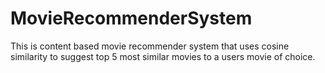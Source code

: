# MovieRecommenderSystem
This is content based movie recommender system that uses cosine similarity to suggest top 5 most similar movies to a users movie of choice.
